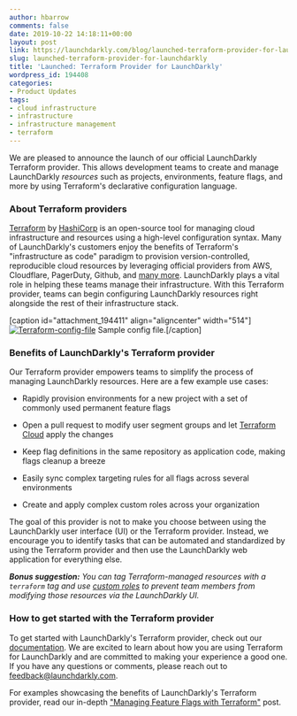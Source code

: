 ```yaml
---
author: hbarrow
comments: false
date: 2019-10-22 14:18:11+00:00
layout: post
link: https://launchdarkly.com/blog/launched-terraform-provider-for-launchdarkly/
slug: launched-terraform-provider-for-launchdarkly
title: 'Launched: Terraform Provider for LaunchDarkly'
wordpress_id: 194408
categories:
- Product Updates
tags:
- cloud infrastructure
- infrastructure
- infrastructure management
- terraform
---
```


We are pleased to announce the launch of our official LaunchDarkly Terraform provider. This allows development teams to create and manage LaunchDarkly _resources_ such as projects, environments, feature flags, and more by using Terraform's declarative configuration language.


### About Terraform providers


[Terraform](https://www.terraform.io/) by [HashiCorp](https://www.hashicorp.com/) is an open-source tool for managing cloud infrastructure and resources using a high-level configuration syntax. Many of LaunchDarkly's customers enjoy the benefits of Terraform's "infrastructure as code" paradigm to provision version-controlled, reproducible cloud resources by leveraging official providers from AWS, Cloudflare, PagerDuty, Github, and [many more](https://www.terraform.io/docs/providers/index.html). LaunchDarkly plays a vital role in helping these teams manage their infrastructure. With this Terraform provider, teams can begin configuring LaunchDarkly resources right alongside the rest of their infrastructure stack.

[caption id="attachment_194411" align="aligncenter" width="514"][![Terraform-config-file](https://blog.launchdarkly.com/wp-content/uploads/2019/10/image2019-10-14_16-50-54.png)](https://blog.launchdarkly.com/wp-content/uploads/2019/10/image2019-10-14_16-50-54.png) Sample config file.[/caption]


### Benefits of LaunchDarkly's Terraform provider


Our Terraform provider empowers teams to simplify the process of managing LaunchDarkly resources. Here are a few example use cases:



 	
  * Rapidly provision environments for a new project with a set of commonly used permanent feature flags

 	
  * Open a pull request to modify user segment groups and let [Terraform Cloud](https://www.terraform.io/docs/cloud/index.html) apply the changes

 	
  * Keep flag definitions in the same repository as application code, making flags cleanup a breeze

 	
  * Easily sync complex targeting rules for all flags across several environments

 	
  * Create and apply complex custom roles across your organization


The goal of this provider is not to make you choose between using the LaunchDarkly user interface (UI) or the Terraform provider. Instead, we encourage you to identify tasks that can be automated and standardized by using the Terraform provider and then use the LaunchDarkly web application for everything else.

_**Bonus suggestion:** You can tag Terraform-managed resources with a `terraform` tag and use [custom roles](https://docs.launchdarkly.com/docs/custom-roles) to prevent team members from modifying those resources via the LaunchDarkly UI._


### How to get started with the Terraform provider


To get started with LaunchDarkly's Terraform provider, check out our [documentation](https://docs.launchdarkly.com/docs/terraform). We are excited to learn about how you are using Terraform for LaunchDarkly and are committed to making your experience a good one. If you have any questions or comments, please reach out to [feedback@launchdarkly.com](mailto:feedback@launchdarkly.com).

For examples showcasing the benefits of LaunchDarkly's Terraform provider, read our in-depth ["Managing Feature Flags with Terraform"](https://launchdarkly.com/blog/managing-feature-flags-with-terraform/) post.
